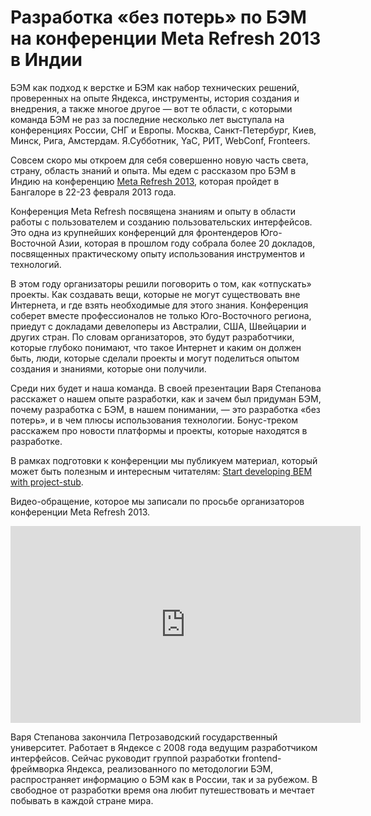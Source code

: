 # Разработка «без потерь» по БЭМ на конференции Meta Refresh 2013 в Индии

БЭМ как подход к верстке и БЭМ как набор технических решений, проверенных на опыте Яндекса, инструменты, история создания и внедрения, а также многое другое — вот те области, с которыми команда БЭМ не раз за последние несколько лет выступала на конференциях России, СНГ и Европы. Москва, Санкт-Петербург, Киев, Минск, Рига, Амстердам. Я.Субботник, YaC, РИТ, WebConf, Fronteers.

Совсем скоро мы откроем для себя совершенно новую часть света, страну, область знаний и опыта. Мы едем с рассказом про БЭМ в Индию на конференцию [Meta Refresh 2013](http://metarefresh.in/2013/), которая пройдет в Бангалоре в 22-23 февраля 2013 года.

Конференция Meta Refresh посвящена знаниям и опыту в области работы с пользователем и созданию пользовательских интерфейсов. Это одна из крупнейших конференций для фронтендеров Юго-Восточной Азии, которая в прошлом году собрала более 20 докладов, посвященных практическому опыту использования инструментов и технологий.

В этом году организаторы решили поговорить о том, как «отпускать» проекты. Как создавать вещи, которые не могут существовать вне Интернета, и где взять необходимые для этого знания. Конференция соберет вместе профессионалов не только Юго-Восточного региона, приедут с докладами девелоперы из Австралии, США, Швейцарии и других стран. По словам организаторов, это будут разработчики, которые глубоко понимают, что такое Интернет и каким он должен быть, люди, которые сделали проекты и могут поделиться опытом создания и знаниями, которые они получили.

Среди них будет и наша команда. В своей презентации Варя Степанова расскажет о нашем опыте разработки, как и зачем был придуман БЭМ, почему разработка с БЭМ, в нашем понимании, — это разработка «без потерь», и в чем плюсы использования технологии. Бонус-треком расскажем про новости платформы и проекты, которые находятся в разработке.

В рамках подготовки к конференции мы публикуем материал, который может быть полезным и интересным читателям:
[Start developing BEM with project-stub](http://bem.info/articles/start-with-project-stub/).

Видео-обращение, которое мы записали по просьбе организаторов конференции Meta Refresh 2013.

<iframe width="560" height="315" frameborder="0" src="http://video.yandex.ru/iframe/ya-events/u6er9fcom8.7044/" allowfullscreen></iframe>

Варя Степанова закончила Петрозаводский государственный университет. Работает в Яндексе с 2008 года ведущим разработчиком интерфейсов. Сейчас руководит группой разработки frontend-фреймворка Яндекса, реализованного по методологии БЭМ, распространяет информацию о БЭМ как в России, так и за рубежом. В свободное от разработки время она любит путешествовать и мечтает побывать в каждой стране мира.
